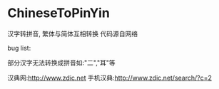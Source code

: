 ChineseToPinYin
===============

汉字转拼音, 繁体与简体互相转换  代码源自网络



bug list:

部分汉字无法转换成拼音如:"二","耳"等




汉典网:http://www.zdic.net
手机汉典:http://www.zdic.net/search/?c=2
